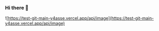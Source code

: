### Hi there 👋

![https://test-git-main-y4asse.vercel.app/api/image](https://test-git-main-y4asse.vercel.app/api/image)
